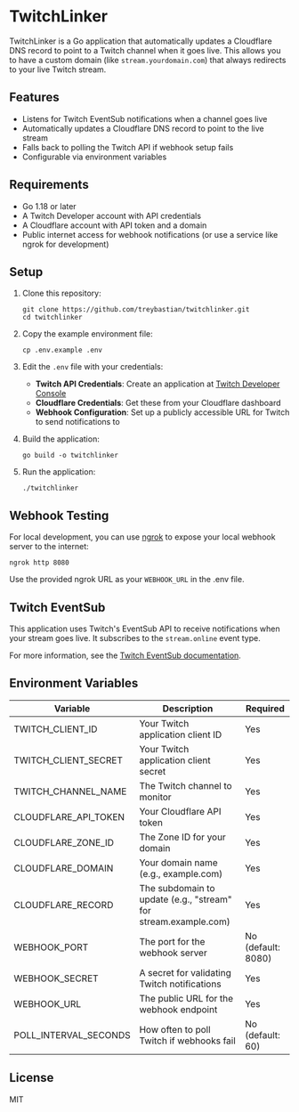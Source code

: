 # TwitchLinker

TwitchLinker is a Go application that automatically updates a Cloudflare DNS record to point to a Twitch channel when it goes live. This allows you to have a custom domain (like `stream.yourdomain.com`) that always redirects to your live Twitch stream.

## Features

- Listens for Twitch EventSub notifications when a channel goes live
- Automatically updates a Cloudflare DNS record to point to the live stream
- Falls back to polling the Twitch API if webhook setup fails
- Configurable via environment variables

## Requirements

- Go 1.18 or later
- A Twitch Developer account with API credentials
- A Cloudflare account with API token and a domain
- Public internet access for webhook notifications (or use a service like ngrok for development)

## Setup

1. Clone this repository:
   ```
   git clone https://github.com/treybastian/twitchlinker.git
   cd twitchlinker
   ```

2. Copy the example environment file:
   ```
   cp .env.example .env
   ```

3. Edit the `.env` file with your credentials:
   - **Twitch API Credentials**: Create an application at [Twitch Developer Console](https://dev.twitch.tv/console/apps)
   - **Cloudflare Credentials**: Get these from your Cloudflare dashboard
   - **Webhook Configuration**: Set up a publicly accessible URL for Twitch to send notifications to

4. Build the application:
   ```
   go build -o twitchlinker
   ```

5. Run the application:
   ```
   ./twitchlinker
   ```

## Webhook Testing

For local development, you can use [ngrok](https://ngrok.com/) to expose your local webhook server to the internet:

```
ngrok http 8080
```

Use the provided ngrok URL as your `WEBHOOK_URL` in the .env file.

## Twitch EventSub

This application uses Twitch's EventSub API to receive notifications when your stream goes live. It subscribes to the `stream.online` event type.

For more information, see the [Twitch EventSub documentation](https://dev.twitch.tv/docs/eventsub).

## Environment Variables

| Variable | Description | Required |
|----------|-------------|----------|
| TWITCH_CLIENT_ID | Your Twitch application client ID | Yes |
| TWITCH_CLIENT_SECRET | Your Twitch application client secret | Yes |
| TWITCH_CHANNEL_NAME | The Twitch channel to monitor | Yes |
| CLOUDFLARE_API_TOKEN | Your Cloudflare API token | Yes |
| CLOUDFLARE_ZONE_ID | The Zone ID for your domain | Yes |
| CLOUDFLARE_DOMAIN | Your domain name (e.g., example.com) | Yes |
| CLOUDFLARE_RECORD | The subdomain to update (e.g., "stream" for stream.example.com) | Yes |
| WEBHOOK_PORT | The port for the webhook server | No (default: 8080) |
| WEBHOOK_SECRET | A secret for validating Twitch notifications | Yes |
| WEBHOOK_URL | The public URL for the webhook endpoint | Yes |
| POLL_INTERVAL_SECONDS | How often to poll Twitch if webhooks fail | No (default: 60) |

## License

MIT